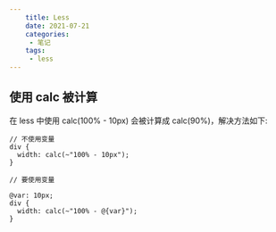 ```yaml
---
    title: Less
    date: 2021-07-21
    categories:
     - 笔记
    tags:
     - less
---
```


<Boxx/>

## 使用 calc 被计算

在 less 中使用 calc(100% - 10px) 会被计算成 calc(90%)，解决方法如下:
```less
// 不使用变量
div {
  width: calc(~"100% - 10px");
}

// 要使用变量

@var: 10px;
div {
  width: calc(~"100% - @{var}");
}
```
